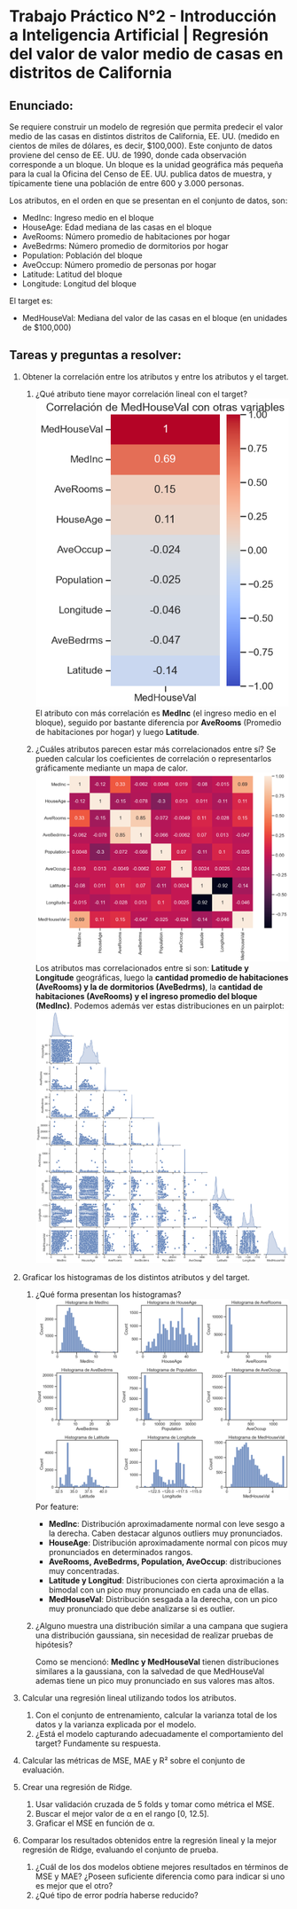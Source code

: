 # Trabajo Práctico N°2 - Introducción a Inteligencia Artificial | Regresión del valor de valor medio de casas en distritos de California

## Enunciado:

Se requiere construir un modelo de regresión que permita predecir el valor medio de las casas en distintos distritos de California, EE. UU. (medido en cientos de miles de dólares, es decir, $100,000). Este conjunto de datos proviene del censo de EE. UU. de 1990, donde cada observación corresponde a un bloque. Un bloque es la unidad geográfica más pequeña para la cual la Oficina del Censo de EE. UU. publica datos de muestra, y típicamente tiene una población de entre 600 y 3.000 personas.

Los atributos, en el orden en que se presentan en el conjunto de datos, son:

- MedInc: Ingreso medio en el bloque
- HouseAge: Edad mediana de las casas en el bloque
- AveRooms: Número promedio de habitaciones por hogar
- AveBedrms: Número promedio de dormitorios por hogar
- Population: Población del bloque
- AveOccup: Número promedio de personas por hogar
- Latitude: Latitud del bloque
- Longitude: Longitud del bloque

El target es:

- MedHouseVal: Mediana del valor de las casas en el bloque (en unidades de $100,000)

## Tareas y preguntas a resolver:

1. Obtener la correlación entre los atributos y entre los atributos y el target.
    1. ¿Qué atributo tiene mayor correlación lineal con el target?
    ![Correlaciones de feature y target](../img/tp2_correlacion_target_features.png)
    El atributo con más correlación es **MedInc** (el ingreso medio en el bloque), seguido por bastante diferencia por **AveRooms** (Promedio de habitaciones por hogar) y luego **Latitude**. 
    
    2. ¿Cuáles atributos parecen estar más correlacionados entre sí? Se pueden calcular los coeficientes de correlación o representarlos gráficamente mediante un mapa de calor.
    ![Mapa de calor de features](../img/tp2_heat_map.png)
    Los atributos mas correlacionados entre si son: **Latitude y Longitude** geográficas, luego la **cantidad promedio de habitaciones (AveRooms) y la de dormitorios (AveBedrms)**, la **cantidad de habitaciones (AveRooms) y el ingreso promedio del bloque (MedInc)**. 
    Podemos además ver estas distribuciones en un pairplot: 
    ![Pairplot de features](../img/tp2_pairplot_kde.png)
2. Graficar los histogramas de los distintos atributos y del target. 
    1. ¿Qué forma presentan los histogramas?
    ![Histogramas](../img/tp2_histogramas.png)
    Por feature: 
        - **MedInc**: Distribución aproximadamente normal con leve sesgo a la derecha. Caben destacar algunos outliers muy pronunciados. 
        - **HouseAge**: Distribución aproximadamente normal con picos muy pronunciados en determinados rangos. 
        - **AveRooms, AveBedrms, Population, AveOccup**: distribuciones muy concentradas. 
        - **Latitude y Longitud**: Distribuciones con cierta aproximación a la bimodal con un pico muy pronunciado en cada una de ellas. 
        - **MedHouseVal**: Distribución sesgada a la derecha, con un pico muy pronunciado que debe analizarse si es outlier. 
    2. ¿Alguno muestra una distribución similar a una campana que sugiera una distribución gaussiana, sin necesidad de realizar pruebas de hipótesis?
    
        Como se mencionó: **MedInc y MedHouseVal** tienen distribuciones similares a la gaussiana, con la salvedad de que MedHouseVal ademas tiene un pico muy pronunciado en sus valores mas altos. 

3. Calcular una regresión lineal utilizando todos los atributos. 
    1. Con el conjunto de entrenamiento, calcular la varianza total de los datos y la varianza explicada por el modelo. 
    2. ¿Está el modelo capturando adecuadamente el comportamiento del target? Fundamente su respuesta.
4. Calcular las métricas de MSE, MAE y R² sobre el conjunto de evaluación.
5. Crear una regresión de Ridge. 
    1. Usar validación cruzada de 5 folds y tomar como métrica el MSE.
    2. Buscar el mejor valor de α en el rango [0, 12.5].
    3. Graficar el MSE en función de α.
6. Comparar los resultados obtenidos entre la regresión lineal y la mejor regresión de Ridge, evaluando el conjunto de prueba.
    1. ¿Cuál de los dos modelos obtiene mejores resultados en términos de MSE y MAE? ¿Poseen suficiente diferencia como para indicar si uno es mejor que el otro?
    2. ¿Qué tipo de error podría haberse reducido?
